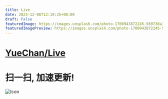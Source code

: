 ```yaml
---
title: Live
date: 2023-12-06T12:19:25+08:00
draft: False
featuredImage: https://images.unsplash.com/photo-1700943872245-569730a1714b?ixid=M3w0NjAwMjJ8MHwxfHJhbmRvbXx8fHx8fHx8fDE3MDE4MzYxODd8&ixlib=rb-4.0.3
featuredImagePreview: https://images.unsplash.com/photo-1700943872245-569730a1714b?ixid=M3w0NjAwMjJ8MHwxfHJhbmRvbXx8fHx8fHx8fDE3MDE4MzYxODd8&ixlib=rb-4.0.3
---
```


# [YueChan/Live](https://github.com/YueChan/Live)

# 扫一扫, 加速更新!
![Icon](https://github.com/YueChan/Live/assets/10445218/1a0a5b3c-3e3f-4795-bd2f-43595cbd2aac)
